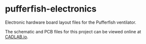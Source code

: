 # pufferfish-electronics

Electronic hardware board layout files for the Pufferfish ventilator.

The schematic and PCB files for this project can be viewed online at [CADLAB.io](https://cadlab.io/project/22897). 
